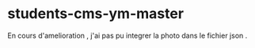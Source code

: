 # students-cms-ym-master

En cours d'amelioration , j'ai pas pu integrer la photo dans le fichier json .
